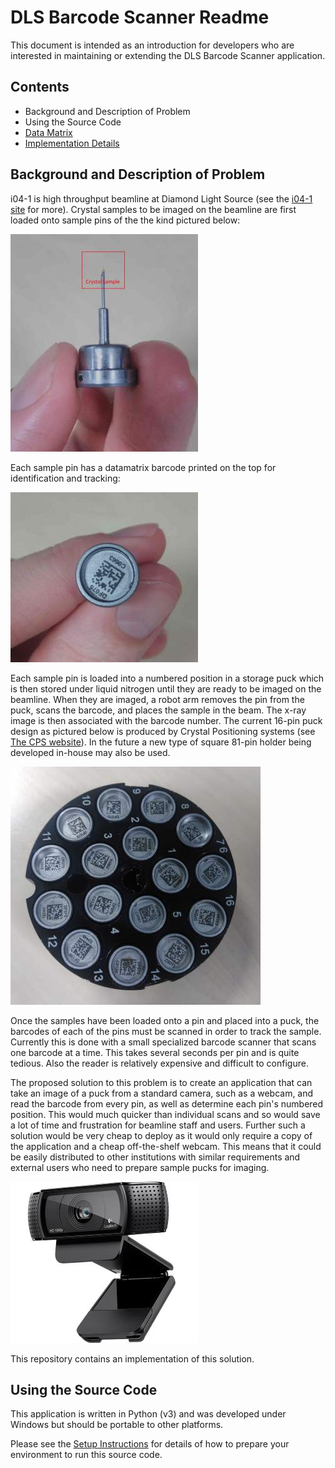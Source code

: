 DLS Barcode Scanner Readme
==========================

This document is intended as an introduction for developers who are interested in maintaining or extending the DLS Barcode Scanner application.

Contents
--------
* Background and Description of Problem
* Using the Source Code
* [Data Matrix](docs/datamatrix.md)
* [Implementation Details](docs/implementation.md)

Background and Description of Problem
-------------------------------------
i04-1 is high throughput beamline at Diamond Light Source (see the [i04-1 site](http://www.diamond.ac.uk/Beamlines/Mx/I04-1.html) for more). Crystal samples to be imaged on the beamline are first loaded onto sample pins of the the kind pictured below:

![Sample Pin](docs/img/pin.jpg) 

Each sample pin has a datamatrix barcode printed on the top for identification and tracking:

![Barcode on top of pin](docs/img/pin-barcode.jpg)

Each sample pin is loaded into a numbered position in a storage puck which is then stored under liquid nitrogen until they are ready to be imaged on the beamline. When they are imaged, a robot arm removes the pin from the puck, scans the barcode, and places the sample in the beam. The x-ray image is then associated with the barcode number. The current 16-pin puck design as pictured below is produced by Crystal Positioning systems (see [The CPS website](http://www.crystalpositioningsystems.com/index.php?option=com_content&view=article&id=21)). In the future a new type of square 81-pin holder being developed in-house may also be used.

![Puck](docs/img/puck.jpg)

Once the samples have been loaded onto a pin and placed into a puck, the barcodes of each of the pins must be scanned in order to track the sample. Currently this is done with a small specialized barcode scanner that scans one barcode at a time. This takes several seconds per pin and is quite tedious. Also the reader is relatively expensive and difficult to configure.

The proposed solution to this problem is to create an application that can take an image of a puck from a standard camera, such as a webcam, and read the barcode from every pin, as well as determine each pin's numbered position. This would much quicker than individual scans and so would save a lot of time and frustration for beamline staff and users. Further such a solution would be very cheap to deploy as it would only require a copy of the application and a cheap off-the-shelf webcam. This means that it could be easily distributed to other institutions with similar requirements and external users who need to prepare sample pucks for imaging.

![Webcam](docs/img/webcam.jpg)

This repository contains an implementation of this solution.


Using the Source Code
---------------------
This application is written in Python (v3) and was developed under Windows but should be portable to other platforms.
 
Please see the [Setup Instructions](docs/SETUP.md) for details of how to prepare your environment to run this source code.
